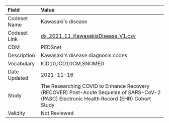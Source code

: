 |Field        |Value                                                                                                                                    |
|:------------|:----------------------------------------------------------------------------------------------------------------------------------------|
|Codeset Name |Kawasaki's disease                                                                                                                       |
|Codeset Link |[dx_2021_11_KawasakisDisease_V1.csv](https://github.com/PEDSnet/Variable-Dictionary/blob/main/conditions/dx_2021_11_KawasakisDisease_V1.csv)|
|CDM          |PEDSnet                                                                                                                                  |
|Description  |Kawasaki's disease diagnosis codes                                                                                                       |
|Vocabulary   |ICD10,ICD10CM,SNOMED                                                                                                                     |
|Date Updated |2021-11-16                                                                                                                               |
|Study        |The Researching COVID to Enhance Recovery (RECOVER) Post-Acute Sequelae of SARS-CoV-2 (PASC) Electronic Health Record (EHR) Cohort Study |
|Validity     |Not Reviewed                                                                                                                             |
